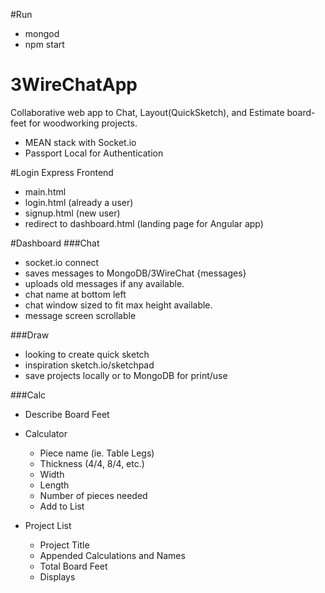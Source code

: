 #Run
- mongod
- npm start

# 3WireChatApp
Collaborative web app to Chat, Layout(QuickSketch), and Estimate board-feet for woodworking projects.
- MEAN stack with Socket.io
- Passport Local for Authentication

#Login Express Frontend 
- main.html 
- login.html (already a user)
- signup.html (new user)
- redirect to dashboard.html (landing page for Angular app) 

#Dashboard 
###Chat 
- socket.io connect 
- saves messages to MongoDB/3WireChat {messages}
- uploads old messages if any available. 
- chat name at bottom left 
- chat window sized to fit max height available. 
- message screen scrollable 

###Draw 
- looking to create quick sketch 
- inspiration sketch.io/sketchpad 
- save projects locally or to MongoDB for print/use 

###Calc 
- Describe Board Feet 

- Calculator 
  - Piece name (ie. Table Legs) 
  - Thickness (4/4, 8/4, etc.) 
  - Width 
  - Length 
  - Number of pieces needed  
  - Add to List 

- Project List 
  - Project Title 
  - Appended Calculations and Names 
  - Total Board Feet 
  - Displays 